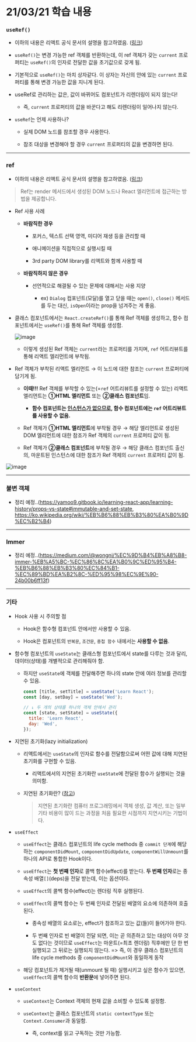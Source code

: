 # 21/03/21 학습 내용
### `useRef()`

- 이하의 내용은 리액트 공식 문서의 설명을 참고하였음. ([링크](https://reactjs.org/docs/hooks-reference.html#useref))

- `useRef()`는 변경 가능한 ref 객체를 반환하는데, 이 ref 객체가 갖는 `current` 프로퍼티는 `useRef()`의 인자로 전달한 값을 초기값으로 갖게 됨.

- 기본적으로 `useRef()`는 마치 상자같다. 이 상자는 자신의 안에 있는 `current` 프로퍼티를 통해 변경 가능한 값을 지니게 된다.

- useRef로 관리하는 값은, 값이 바뀌어도 컴포넌트가 리렌더링이 되지 않는다!

  - 즉, `current` 프로퍼티의 값을 바꾼다고 해도 리렌더링이 일어나지 않는다.

- `useRef`는 언제 사용하나?

  - 실제 DOM 노드를 참조할 경우 사용한다.

  - 참조 대상을 변경해야 할 경우 `current` 프로퍼티의 값을 변경하면 된다.

___
### ref

- 이하의 내용은 리액트 공식 문서의 설명을 참고하였음. ([링크](https://ko.reactjs.org/docs/refs-and-the-dom.html))

> Ref는 render 메서드에서 생성된 DOM 노드나 React 엘리먼트에 접근하는 방법을 제공합니다.

- Ref 사용 사례

  - **바람직한 경우**

    - 포커스, 텍스트 선택 영역, 미디어 재생 등을 관리할 때

    - 애니메이션을 직접적으로 실행시킬 때

    - 3rd party DOM library를 리액트와 함께 사용할 때

  - **바람직하지 않은 경우**

    - 선언적으로 해결될 수 있는 문제에 대해서는 사용 지양

      - ex) `Dialog` 컴포넌트(모달)를 열고 닫을 때는 `open()`, `close()` 메서드를 두는 대신, `isOpen`이라는 prop을 넘겨주는 게 좋음.

- 클래스 컴포넌트에서는 `React.createRef()`를 통해 Ref 객체를 생성하고, 함수 컴포넌트에서는 `useRef()`를 통해 Ref 객체를 생성함.

  ![image](https://user-images.githubusercontent.com/54733637/111910553-2fbbb600-8aa5-11eb-85d5-77d21dfe8902.png)

  - 이렇게 생성된 Ref 객체는 `current`라는 프로퍼티를 가지며, `ref` 어트리뷰트를 통해 리액트 엘리먼트에 부착됨.

- Ref 객체가 부착된 리액트 엘리먼트 → 이 노드에 대한 참조는 `current` 프로퍼티에 담기게 됨.

  - **이때!!!** Ref 객체를 부착할 수 있는(=`ref` 어트리뷰트를 설정할 수 있는) 리액트 엘리먼트는 **①HTML 엘리먼트** 또는 **②클래스 컴포넌트**임.

    - **함수 컴포넌트는 <u>인스턴스가 없으므로</u>, 함수 컴포넌트에는 `ref` 어트리뷰트를 사용할 수 없음.**

  - Ref 객체가 **①HTML 엘리먼트**에 부착될 경우 → 해당 엘리먼트로 생성된 DOM 엘리먼트에 대한 참조가 Ref 객체의 `current` 프로퍼티 값이 됨.

  - Ref 객체가 **②클래스 컴포넌트**에 부착될 경우 → 해당 클래스 컴포넌트 출신의, 마운트된 인스턴스에 대한 참조가 Ref 객체의 `current` 프로퍼티 값이 됨.

![image](https://user-images.githubusercontent.com/54733637/111910731-ecae1280-8aa5-11eb-8b59-d73d686104d5.png)

___
### 불변 객체

- 정리 예정..(https://yamoo9.gitbook.io/learning-react-app/learning-history/props-vs-state#immutable-and-set-state, https://ko.wikipedia.org/wiki/%EB%B6%88%EB%B3%80%EA%B0%9D%EC%B2%B4)

___
### Immer

- 정리 예정..(https://medium.com/@wongni/%EC%9D%B4%EB%A8%B8-immer-%EB%A5%BC-%EC%86%8C%EA%B0%9C%ED%95%B4-%EB%B6%88%EB%B3%80%EC%84%B1-%EC%89%BD%EA%B2%8C-%ED%95%98%EC%9E%90-24b00b6ff13f)

___
### 기타

- Hook 사용 시 주의할 점

  - Hook은 함수형 컴포넌트 안에서만 사용할 수 있음.

  - Hook은 컴포넌트의 `반복문`, `조건문`, `중첩 함수` 내에서는 **사용할 수 없음**.

- 함수형 컴포넌트의 `useState`는 클래스형 컴포넌트에서 state를 다루는 것과 달리, 데이터(상태)를 개별적으로 관리해줘야 함.

  - 하지만 `useState`에 객체를 전달해주면 하나의 state 안에 여러 정보를 관리할 수 있음.

    ```js
    const [title, setTitle] = useState('Learn React');
    const [day, setDay] = useState('Wed');

    // ↓ 두 개의 상태를 하나의 객체 안에서 관리
    const [state, setState] = useState({
      title: 'Learn React',
      day: 'Wed',
    });
     ```

- 지연된 초기화(lazy initialization)

  - 리액트에서는 `useState`의 인자로 함수를 전달함으로써 어떤 값에 대해 지연된 초기화를 구현할 수 있음.

    - 리액트에서의 지연된 초기화란 `useState`에 전달된 함수가 실행되는 것을 의미함.

  - 지연된 초기화란? ([참고](https://ko.wikipedia.org/wiki/%EC%A7%80%EC%97%B0%EB%90%9C_%EC%B4%88%EA%B8%B0%ED%99%94))

    > 지연된 초기화란 컴퓨터 프로그래밍에서 객체 생성, 값 계산, 또는 일부 기타 비용이 많이 드는 과정을 처음 필요한 시점까지 지연시키는 기법이다.

- `useEffect`

  - `useEffect`는 클래스 컴포넌트의 life cycle methods 중 `commit 단계`에 해당하는 `componentDidMount`, `componentDidUpdate`, `componentWillUnmount`를 하나의 API로 통합한 Hook이다.

  - `useEffect`는 **첫 번째 인자**로 콜백 함수(effect)를 받는다. **두 번째 인자**로는 종속성 배열`[]`(deps)을 전달 받는데, 이는 옵션이다.

  - `useEffect`의 콜백 함수(effect)는 렌더링 직후 실행된다.

  - `useEffect`의 콜백 함수는 두 번째 인자로 전달된 배열의 요소에 의존하여 호출된다.

    - 종속성 배열의 요소로는, effect가 참조하고 있는 값(들)이 들어가야 한다.

    - 두 번째 인자로 빈 배열이 전달 되면, 이는 곧 의존하고 있는 대상이 아무 것도 없다는 것이므로 `useEffect`는 마운트(=최초 렌더링) 직후에만 단 한 번 실행되고 그 뒤로는 실행되지 않는다. => 즉, 이 경우 클래스 컴포넌트의 life cycle methods 중 `componentDidMount`와 동일하게 동작

  - 해당 컴포넌트가 제거될 때(unmount 될 때) 실행시키고 싶은 함수가 있으면, `useEffect`의 콜백 함수의 **반환문**에 넣어주면 된다.

- `useContext`

  - `useContext`는 Context 객체의 현재 값을 소비할 수 있도록 설정함.

  - `useContext`는 클래스 컴포넌트의 `static contextType` 또는 `Context.Consumer`과 동일함.

    - 즉, context를 읽고 구독하는 것만 가능함.
